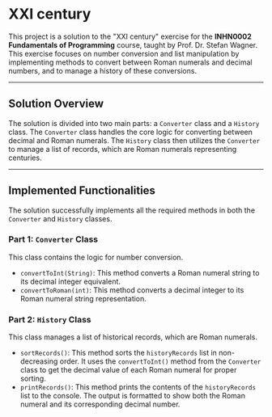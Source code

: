 # XXI century

This project is a solution to the "XXI century" exercise for the **INHN0002 Fundamentals of Programming** course, taught by Prof. Dr. Stefan Wagner. This exercise focuses on number conversion and list manipulation by implementing methods to convert between Roman numerals and decimal numbers, and to manage a history of these conversions.

---

## Solution Overview

The solution is divided into two main parts: a `Converter` class and a `History` class. The `Converter` class handles the core logic for converting between decimal and Roman numerals. The `History` class then utilizes the `Converter` to manage a list of records, which are Roman numerals representing centuries.

---

## Implemented Functionalities

The solution successfully implements all the required methods in both the `Converter` and `History` classes.

### Part 1: `Converter` Class

This class contains the logic for number conversion.

* `convertToInt(String)`: This method converts a Roman numeral string to its decimal integer equivalent.
* `convertToRoman(int)`: This method converts a decimal integer to its Roman numeral string representation.

### Part 2: `History` Class

This class manages a list of historical records, which are Roman numerals.

* `sortRecords()`: This method sorts the `historyRecords` list in non-decreasing order. It uses the `convertToInt()` method from the `Converter` class to get the decimal value of each Roman numeral for proper sorting.
* `printRecords()`: This method prints the contents of the `historyRecords` list to the console. The output is formatted to show both the Roman numeral and its corresponding decimal number. 
